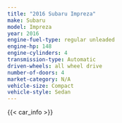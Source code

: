 ```yaml
---
title: "2016 Subaru Impreza"
make: Subaru
model: Impreza
year: 2016
engine-fuel-type: regular unleaded
engine-hp: 148
engine-cylinders: 4
transmission-type: Automatic
driven-wheels: all wheel drive
number-of-doors: 4
market-category: N/A
vehicle-size: Compact
vehicle-style: Sedan
---
```


{{< car_info >}}
